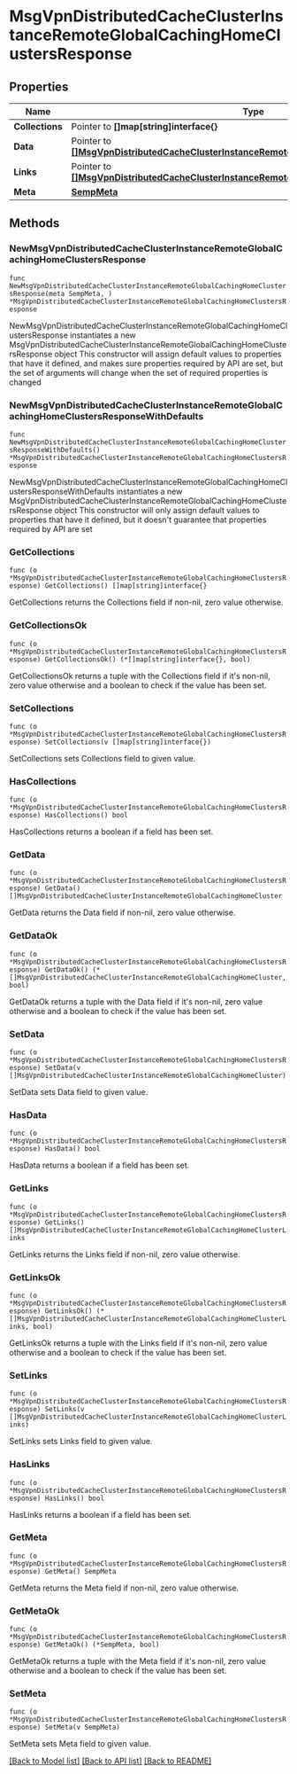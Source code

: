 # MsgVpnDistributedCacheClusterInstanceRemoteGlobalCachingHomeClustersResponse

## Properties

Name | Type | Description | Notes
------------ | ------------- | ------------- | -------------
**Collections** | Pointer to **[]map[string]interface{}** |  | [optional] 
**Data** | Pointer to [**[]MsgVpnDistributedCacheClusterInstanceRemoteGlobalCachingHomeCluster**](MsgVpnDistributedCacheClusterInstanceRemoteGlobalCachingHomeCluster.md) |  | [optional] 
**Links** | Pointer to [**[]MsgVpnDistributedCacheClusterInstanceRemoteGlobalCachingHomeClusterLinks**](MsgVpnDistributedCacheClusterInstanceRemoteGlobalCachingHomeClusterLinks.md) |  | [optional] 
**Meta** | [**SempMeta**](SempMeta.md) |  | 

## Methods

### NewMsgVpnDistributedCacheClusterInstanceRemoteGlobalCachingHomeClustersResponse

`func NewMsgVpnDistributedCacheClusterInstanceRemoteGlobalCachingHomeClustersResponse(meta SempMeta, ) *MsgVpnDistributedCacheClusterInstanceRemoteGlobalCachingHomeClustersResponse`

NewMsgVpnDistributedCacheClusterInstanceRemoteGlobalCachingHomeClustersResponse instantiates a new MsgVpnDistributedCacheClusterInstanceRemoteGlobalCachingHomeClustersResponse object
This constructor will assign default values to properties that have it defined,
and makes sure properties required by API are set, but the set of arguments
will change when the set of required properties is changed

### NewMsgVpnDistributedCacheClusterInstanceRemoteGlobalCachingHomeClustersResponseWithDefaults

`func NewMsgVpnDistributedCacheClusterInstanceRemoteGlobalCachingHomeClustersResponseWithDefaults() *MsgVpnDistributedCacheClusterInstanceRemoteGlobalCachingHomeClustersResponse`

NewMsgVpnDistributedCacheClusterInstanceRemoteGlobalCachingHomeClustersResponseWithDefaults instantiates a new MsgVpnDistributedCacheClusterInstanceRemoteGlobalCachingHomeClustersResponse object
This constructor will only assign default values to properties that have it defined,
but it doesn't guarantee that properties required by API are set

### GetCollections

`func (o *MsgVpnDistributedCacheClusterInstanceRemoteGlobalCachingHomeClustersResponse) GetCollections() []map[string]interface{}`

GetCollections returns the Collections field if non-nil, zero value otherwise.

### GetCollectionsOk

`func (o *MsgVpnDistributedCacheClusterInstanceRemoteGlobalCachingHomeClustersResponse) GetCollectionsOk() (*[]map[string]interface{}, bool)`

GetCollectionsOk returns a tuple with the Collections field if it's non-nil, zero value otherwise
and a boolean to check if the value has been set.

### SetCollections

`func (o *MsgVpnDistributedCacheClusterInstanceRemoteGlobalCachingHomeClustersResponse) SetCollections(v []map[string]interface{})`

SetCollections sets Collections field to given value.

### HasCollections

`func (o *MsgVpnDistributedCacheClusterInstanceRemoteGlobalCachingHomeClustersResponse) HasCollections() bool`

HasCollections returns a boolean if a field has been set.

### GetData

`func (o *MsgVpnDistributedCacheClusterInstanceRemoteGlobalCachingHomeClustersResponse) GetData() []MsgVpnDistributedCacheClusterInstanceRemoteGlobalCachingHomeCluster`

GetData returns the Data field if non-nil, zero value otherwise.

### GetDataOk

`func (o *MsgVpnDistributedCacheClusterInstanceRemoteGlobalCachingHomeClustersResponse) GetDataOk() (*[]MsgVpnDistributedCacheClusterInstanceRemoteGlobalCachingHomeCluster, bool)`

GetDataOk returns a tuple with the Data field if it's non-nil, zero value otherwise
and a boolean to check if the value has been set.

### SetData

`func (o *MsgVpnDistributedCacheClusterInstanceRemoteGlobalCachingHomeClustersResponse) SetData(v []MsgVpnDistributedCacheClusterInstanceRemoteGlobalCachingHomeCluster)`

SetData sets Data field to given value.

### HasData

`func (o *MsgVpnDistributedCacheClusterInstanceRemoteGlobalCachingHomeClustersResponse) HasData() bool`

HasData returns a boolean if a field has been set.

### GetLinks

`func (o *MsgVpnDistributedCacheClusterInstanceRemoteGlobalCachingHomeClustersResponse) GetLinks() []MsgVpnDistributedCacheClusterInstanceRemoteGlobalCachingHomeClusterLinks`

GetLinks returns the Links field if non-nil, zero value otherwise.

### GetLinksOk

`func (o *MsgVpnDistributedCacheClusterInstanceRemoteGlobalCachingHomeClustersResponse) GetLinksOk() (*[]MsgVpnDistributedCacheClusterInstanceRemoteGlobalCachingHomeClusterLinks, bool)`

GetLinksOk returns a tuple with the Links field if it's non-nil, zero value otherwise
and a boolean to check if the value has been set.

### SetLinks

`func (o *MsgVpnDistributedCacheClusterInstanceRemoteGlobalCachingHomeClustersResponse) SetLinks(v []MsgVpnDistributedCacheClusterInstanceRemoteGlobalCachingHomeClusterLinks)`

SetLinks sets Links field to given value.

### HasLinks

`func (o *MsgVpnDistributedCacheClusterInstanceRemoteGlobalCachingHomeClustersResponse) HasLinks() bool`

HasLinks returns a boolean if a field has been set.

### GetMeta

`func (o *MsgVpnDistributedCacheClusterInstanceRemoteGlobalCachingHomeClustersResponse) GetMeta() SempMeta`

GetMeta returns the Meta field if non-nil, zero value otherwise.

### GetMetaOk

`func (o *MsgVpnDistributedCacheClusterInstanceRemoteGlobalCachingHomeClustersResponse) GetMetaOk() (*SempMeta, bool)`

GetMetaOk returns a tuple with the Meta field if it's non-nil, zero value otherwise
and a boolean to check if the value has been set.

### SetMeta

`func (o *MsgVpnDistributedCacheClusterInstanceRemoteGlobalCachingHomeClustersResponse) SetMeta(v SempMeta)`

SetMeta sets Meta field to given value.



[[Back to Model list]](../README.md#documentation-for-models) [[Back to API list]](../README.md#documentation-for-api-endpoints) [[Back to README]](../README.md)


